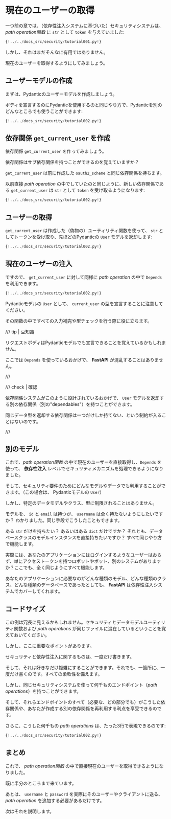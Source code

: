 # 現在のユーザーの取得

一つ前の章では、（依存性注入システムに基づいた）セキュリティシステムは、 *path operation関数* に `str` として `token` を与えていました:

```Python hl_lines="10"
{!../../docs_src/security/tutorial001.py!}
```

しかし、それはまだそんなに有用ではありません。

現在のユーザーを取得するようにしてみましょう。

## ユーザーモデルの作成

まずは、Pydanticのユーザーモデルを作成しましょう。

ボディを宣言するのにPydanticを使用するのと同じやり方で、Pydanticを別のどんなところでも使うことができます:

```Python hl_lines="5  12-16"
{!../../docs_src/security/tutorial002.py!}
```

## 依存関係 `get_current_user` を作成

依存関係 `get_current_user` を作ってみましょう。

依存関係はサブ依存関係を持つことができるのを覚えていますか？

`get_current_user` は前に作成した `oauth2_scheme` と同じ依存関係を持ちます。

以前直接 *path operation* の中でしていたのと同じように、新しい依存関係である `get_current_user` は `str` として `token` を受け取るようになります:

```Python hl_lines="25"
{!../../docs_src/security/tutorial002.py!}
```

## ユーザーの取得

`get_current_user` は作成した（偽物の）ユーティリティ関数を使って、 `str` としてトークンを受け取り、先ほどのPydanticの `User` モデルを返却します:

```Python hl_lines="19-22  26-27"
{!../../docs_src/security/tutorial002.py!}
```

## 現在のユーザーの注入

ですので、 `get_current_user` に対して同様に *path operation* の中で `Depends` を利用できます。

```Python hl_lines="31"
{!../../docs_src/security/tutorial002.py!}
```

Pydanticモデルの `User` として、 `current_user` の型を宣言することに注意してください。

その関数の中ですべての入力補完や型チェックを行う際に役に立ちます。

/// tip | 豆知識

リクエストボディはPydanticモデルでも宣言できることを覚えているかもしれません。

ここでは `Depends` を使っているおかげで、 **FastAPI** が混乱することはありません。

///

/// check | 確認

依存関係システムがこのように設計されているおかげで、 `User` モデルを返却する別の依存関係（別の"dependables"）を持つことができます。

同じデータ型を返却する依存関係は一つだけしか持てない、という制約が入ることはないのです。

///

## 別のモデル

これで、*path operation関数* の中で現在のユーザーを直接取得し、`Depends` を使って、 **依存性注入** レベルでセキュリティメカニズムを処理できるようになりました。

そして、セキュリティ要件のためにどんなモデルやデータでも利用することができます。（この場合は、 Pydanticモデルの `User`）

しかし、特定のデータモデルやクラス、型に制限されることはありません。

モデルを、 `id` と `email` は持つが、 `username` は全く持たないようにしたいですか？ わかりました。同じ手段でこうしたこともできます。

ある `str` だけを持ちたい？ あるいはある `dict` だけですか？ それとも、データベースクラスのモデルインスタンスを直接持ちたいですか？ すべて同じやり方で機能します。

実際には、あなたのアプリケーションにはログインするようなユーザーはおらず、単にアクセストークンを持つロボットやボット、別のシステムがありますか？ここでも、全く同じようにすべて機能します。

あなたのアプリケーションに必要なのがどんな種類のモデル、どんな種類のクラス、どんな種類のデータベースであったとしても、 **FastAPI** は依存性注入システムでカバーしてくれます。


## コードサイズ

この例は冗長に見えるかもしれません。セキュリティとデータモデルユーティリティ関数および *path operations* が同じファイルに混在しているということを覚えておいてください。

しかし、ここに重要なポイントがあります。

セキュリティと依存性注入に関するものは、一度だけ書きます。

そして、それは好きなだけ複雑にすることができます。それでも、一箇所に、一度だけ書くのです。すべての柔軟性を備えます。

しかし、同じセキュリティシステムを使って何千ものエンドポイント（*path operations*）を持つことができます。

そして、それらエンドポイントのすべて（必要な、どの部分でも）がこうした依存関係や、あなたが作成する別の依存関係を再利用する利点を享受できるのです。

さらに、こうした何千もの *path operations* は、たった3行で表現できるのです:

```Python hl_lines="30-32"
{!../../docs_src/security/tutorial002.py!}
```

## まとめ

これで、 *path operation関数* の中で直接現在のユーザーを取得できるようになりました。

既に半分のところまで来ています。

あとは、 `username` と `password` を実際にそのユーザーやクライアントに送る、 *path operation* を追加する必要があるだけです。

次はそれを説明します。
